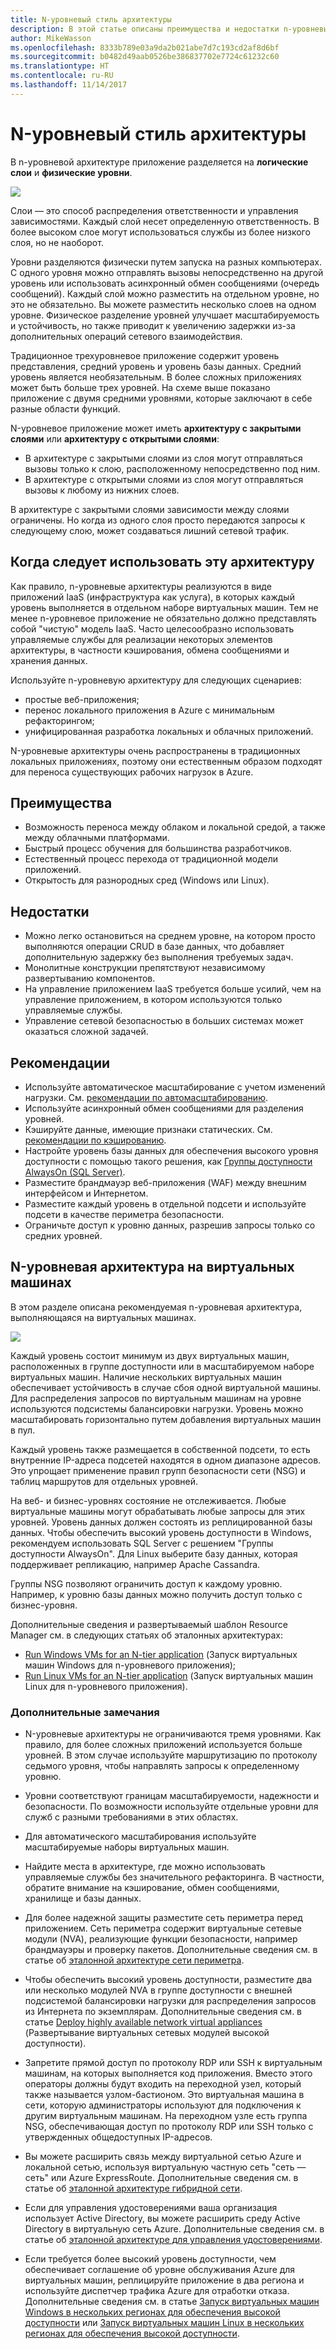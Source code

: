 ```yaml
---
title: N-уровневый cтиль архитектуры
description: В этой статье описаны преимущества и недостатки n-уровневых архитектур в Azure, а также рекомендации по работе с ними.
author: MikeWasson
ms.openlocfilehash: 8333b789e03a9da2b021abe7d7c193cd2af8d6bf
ms.sourcegitcommit: b0482d49aab0526be386837702e7724c61232c60
ms.translationtype: HT
ms.contentlocale: ru-RU
ms.lasthandoff: 11/14/2017
---
```

# <a name="n-tier-architecture-style"></a>N-уровневый cтиль архитектуры

В n-уровневой архитектуре приложение разделяется на **логические слои** и **физические уровни**. 

![](./images/n-tier-logical.svg)

Слои — это способ распределения ответственности и управления зависимостями. Каждый слой несет определенную ответственность. В более высоком слое могут использоваться службы из более низкого слоя, но не наоборот. 

Уровни разделяются физически путем запуска на разных компьютерах. С одного уровня можно отправлять вызовы непосредственно на другой уровень или использовать асинхронный обмен сообщениями (очередь сообщений). Каждый слой можно разместить на отдельном уровне, но это не обязательно. Вы можете разместить несколько слоев на одном уровне. Физическое разделение уровней улучшает масштабируемость и устойчивость, но также приводит к увеличению задержки из-за дополнительных операций сетевого взаимодействия. 

Традиционное трехуровневое приложение содержит уровень представления, средний уровень и уровень базы данных. Средний уровень является необязательным. В более сложных приложениях может быть больше трех уровней. На схеме выше показано приложение с двумя средними уровнями, которые заключают в себе разные области функций. 

N-уровневое приложение может иметь **архитектуру с закрытыми слоями** или **архитектуру с открытыми слоями**:

- В архитектуре с закрытыми слоями из слоя могут отправляться вызовы только к слою, расположенному непосредственно под ним. 
- В архитектуре с открытыми слоями из слоя могут отправляться вызовы к любому из нижних слоев. 

В архитектуре с закрытыми слоями зависимости между слоями ограничены. Но когда из одного слоя просто передаются запросы к следующему слою, может создаваться лишний сетевой трафик. 

## <a name="when-to-use-this-architecture"></a>Когда следует использовать эту архитектуру

Как правило, n-уровневые архитектуры реализуются в виде приложений IaaS (инфраструктура как услуга), в которых каждый уровень выполняется в отдельном наборе виртуальных машин. Тем не менее n-уровневое приложение не обязательно должно представлять собой "чистую" модель IaaS. Часто целесообразно использовать управляемые службы для реализации некоторых элементов архитектуры, в частности кэширования, обмена сообщениями и хранения данных.

Используйте n-уровневую архитектуру для следующих сценариев:

- простые веб-приложения; 
- перенос локального приложения в Azure с минимальным рефакторингом;
- унифицированная разработка локальных и облачных приложений.

N-уровневые архитектуры очень распространены в традиционных локальных приложениях, поэтому они естественным образом подходят для переноса существующих рабочих нагрузок в Azure.

## <a name="benefits"></a>Преимущества

- Возможность переноса между облаком и локальной средой, а также между облачными платформами.
- Быстрый процесс обучения для большинства разработчиков.
- Естественный процесс перехода от традиционной модели приложений.
- Открытость для разнородных сред (Windows или Linux).

## <a name="challenges"></a>Недостатки

- Можно легко остановиться на среднем уровне, на котором просто выполняются операции CRUD в базе данных, что добавляет дополнительную задержку без выполнения требуемых задач. 
- Монолитные конструкции препятствуют независимому развертыванию компонентов.
- На управление приложением IaaS требуется больше усилий, чем на управление приложением, в котором используются только управляемые службы. 
- Управление сетевой безопасностью в больших системах может оказаться сложной задачей.

## <a name="best-practices"></a>Рекомендации

- Используйте автоматическое масштабирование с учетом изменений нагрузки. См. [рекомендации по автомасштабированию][autoscaling].
- Используйте асинхронный обмен сообщениями для разделения уровней.
- Кэшируйте данные, имеющие признаки статических. См. [рекомендации по кэшированию][caching].
- Настройте уровень базы данных для обеспечения высокого уровня доступности с помощью такого решения, как [Группы доступности AlwaysOn (SQL Server)][sql-always-on].
- Разместите брандмауэр веб-приложения (WAF) между внешним интерфейсом и Интернетом.
- Разместите каждый уровень в отдельной подсети и используйте подсети в качестве периметра безопасности. 
- Ограничьте доступ к уровню данных, разрешив запросы только со средних уровней.

## <a name="n-tier-architecture-on-virtual-machines"></a>N-уровневая архитектура на виртуальных машинах

В этом разделе описана рекомендуемая n-уровневая архитектура, выполняющаяся на виртуальных машинах. 

![](./images/n-tier-physical.png)

Каждый уровень состоит минимум из двух виртуальных машин, расположенных в группе доступности или в масштабируемом наборе виртуальных машин. Наличие нескольких виртуальных машин обеспечивает устойчивость в случае сбоя одной виртуальной машины. Для распределения запросов по виртуальным машинам на уровне используются подсистемы балансировки нагрузки. Уровень можно масштабировать горизонтально путем добавления виртуальных машин в пул. 

Каждый уровень также размещается в собственной подсети, то есть внутренние IP-адреса подсетей находятся в одном диапазоне адресов. Это упрощает применение правил групп безопасности сети (NSG) и таблиц маршрутов для отдельных уровней.

На веб- и бизнес-уровнях состояние не отслеживается. Любые виртуальные машины могут обрабатывать любые запросы для этих уровней. Уровень данных должен состоять из реплицированной базы данных. Чтобы обеспечить высокий уровень доступности в Windows, рекомендуем использовать SQL Server с решением "Группы доступности AlwaysOn". Для Linux выберите базу данных, которая поддерживает репликацию, например Apache Cassandra. 

Группы NSG позволяют ограничить доступ к каждому уровню. Например, к уровню базы данных можно получить доступ только с бизнес-уровня.

Дополнительные сведения и развертываемый шаблон Resource Manager см. в следующих статьях об эталонных архитектурах:

- [Run Windows VMs for an N-tier application][n-tier-windows] (Запуск виртуальных машин Windows для n-уровневого приложения);
- [Run Linux VMs for an N-tier application][n-tier-linux] (Запуск виртуальных машин Linux для n-уровневого приложения).

### <a name="additional-considerations"></a>Дополнительные замечания

- N-уровневые архитектуры не ограничиваются тремя уровнями. Как правило, для более сложных приложений используется больше уровней. В этом случае используйте маршрутизацию по протоколу седьмого уровня, чтобы направлять запросы к определенному уровню.

- Уровни соответствуют границам масштабируемости, надежности и безопасности. По возможности используйте отдельные уровни для служб с разными требованиями в этих областях.

- Для автоматического масштабирования используйте масштабируемые наборы виртуальных машин.

- Найдите места в архитектуре, где можно использовать управляемые службы без значительного рефакторинга. В частности, обратите внимание на кэширование, обмен сообщениями, хранилище и базы данных. 

- Для более надежной защиты разместите сеть периметра перед приложением. Сеть периметра содержит виртуальные сетевые модули (NVA), реализующие функции безопасности, например брандмауэры и проверку пакетов. Дополнительные сведения см. в статье об [эталонной архитектуре сети периметра][dmz].

- Чтобы обеспечить высокий уровень доступности, разместите два или несколько модулей NVA в группе доступности с внешней подсистемой балансировки нагрузки для распределения запросов из Интернета по экземплярам. Дополнительные сведения см. в статье [Deploy highly available network virtual appliances][ha-nva] (Развертывание виртуальных сетевых модулей высокой доступности).

- Запретите прямой доступ по протоколу RDP или SSH к виртуальным машинам, на которых выполняется код приложения. Вместо этого операторы должны будут входить на переходной узел, который также называется узлом-бастионом. Это виртуальная машина в сети, которую администраторы используют для подключения к другим виртуальным машинам. На переходном узле есть группа NSG, обеспечивающая доступ по протоколу RDP или SSH только с утвержденных общедоступных IP-адресов.

- Вы можете расширить связь между виртуальной сетью Azure и локальной сетью, используя виртуальную частную сеть "сеть — сеть" или Azure ExpressRoute. Дополнительные сведения см. в статье об [эталонной архитектуре гибридной сети][hybrid-network].

- Если для управления удостоверениями ваша организация использует Active Directory, вы можете расширить среду Active Directory в виртуальную сеть Azure. Дополнительные сведения см. в статье об [эталонной архитектуре для управления удостоверениями][identity].

- Если требуется более высокий уровень доступности, чем обеспечивает соглашение об уровне обслуживания Azure для виртуальных машин, реплицируйте приложение в два региона и используйте диспетчер трафика Azure для отработки отказа. Дополнительные сведения см. в статье [Запуск виртуальных машин Windows в нескольких регионах для обеспечения высокой доступности][multiregion-windows] или [Запуск виртуальных машин Linux в нескольких регионах для обеспечения высокой доступности][multiregion-linux].

[autoscaling]: ../../best-practices/auto-scaling.md
[caching]: ../../best-practices/caching.md
[dmz]: ../../reference-architectures/dmz/index.md
[ha-nva]: ../../reference-architectures/dmz/nva-ha.md
[hybrid-network]: ../../reference-architectures/hybrid-networking/index.md
[identity]: ../../reference-architectures/identity/index.md
[multiregion-linux]: ../../reference-architectures/virtual-machines-linux/multi-region-application.md
[multiregion-windows]: ../../reference-architectures/virtual-machines-windows/multi-region-application.md
[n-tier-linux]: ../../reference-architectures/virtual-machines-linux/n-tier.md
[n-tier-windows]: ../../reference-architectures/virtual-machines-windows/n-tier.md
[sql-always-on]: /sql/database-engine/availability-groups/windows/always-on-availability-groups-sql-server